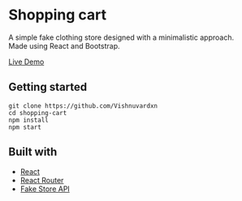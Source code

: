 # Shopping cart

A simple fake clothing store designed with a minimalistic approach. <br />
Made using React and Bootstrap. <br />

[Live Demo](https://github.com/Vishnuvardxn) 

## Getting started

```
git clone https://github.com/Vishnuvardxn
cd shopping-cart
npm install
npm start
```

## Built with

- [React](https://reactjs.org/)
- [React Router](https://reactrouter.com/)
- [Fake Store API](https://fakestoreapi.com/)
